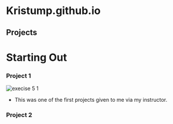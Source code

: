 # Kristump.github.io

## Projects
# Starting Out
### Project 1
![execise 5 1](https://github.com/user-attachments/assets/3360346d-1c1b-4db1-b616-b6e22e7c52fc)

- This was one of the first projects given to me via my instructor. 



### Project 2




